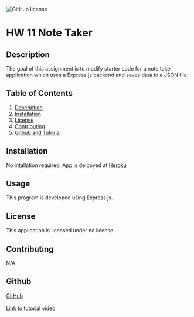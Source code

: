 ![GitHub license](https://img.shields.io/badge/license-None-Black.svg)
  # HW 11 Note Taker

  ## Description

  The goal of this assignment is to modify starter code for a note taker application which uses a Express.js backend and saves data to a JSON file.

  ## Table of Contents
  1. [Description](#description)
  2. [Installation](#installation)
  3. [License](#license)
  4. [Contributing](#contributing)
  5. [Github and Tutorial](#github)

  ## Installation

  No intallation required. App is delpoyed at <a href = "https://spring-leaf-6273.herokuapp.com/"> Heroku </a>

  ## Usage
  This program is developed using Express js.

  ## License
  This application is licensed under no license.

  ## Contributing
  N/A

  ## Github
  <a href="https://github.com/tmantena1">GitHub</a>
  <br>
  <br>
  <a href = "https://watch.screencastify.com/v/BOP6A7zOF33ZpLm9PmUb"> Link to tutorial video</a>
